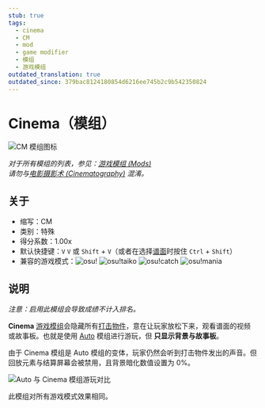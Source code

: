 ```yaml
---
stub: true
tags:
  - cinema
  - CM
  - mod
  - game modifier
  - 模组
  - 游戏模组
outdated_translation: true
outdated_since: 379bac8124180854d6216ee745b2c9b542350824
---
```


# Cinema（模组）

![CM 模组图标](/wiki/shared/mods/CM.png "Cinema (CM) 模组图标")

*对于所有模组的列表，参见：[游戏模组 (Mods)](/wiki/Gameplay/Game_modifier)*\
*请勿与[电影摄影术 (Cinematography)](https://en.wikipedia.org/wiki/Cinematography) 混淆。*

## 关于

- 缩写：CM
- 类别：特殊
- 得分系数：1.00x
- 默认快捷键：`V` `V` 或 `Shift` + `V`（或者在选择[谱面](/wiki/Beatmap)时按住 `Ctrl` + `Shift`）
- 兼容的游戏模式：![][osu!] ![][osu!taiko] ![][osu!catch] ![][osu!mania]

## 说明

*注意：启用此模组会导致成绩不计入排名。*

**Cinema** [游戏模组](/wiki/Gameplay/Game_modifier)会隐藏所有[打击物件](/wiki/Gameplay/Hit_object)，意在让玩家放松下来，观看谱面的视频或故事板。也就是使用 [Auto](/wiki/Gameplay/Game_modifier/Auto) 模组进行游玩，但 **只显示背景与故事板**。

由于 Cinema 模组是 Auto 模组的变体，玩家仍然会听到打击物件发出的声音。但回放元素与结算屏幕会被禁用，且背景暗化数值设置为 0%。

![Auto 与 Cinema 模组游玩对比](img/CM-comparison.jpg "Auto 模组（左图）与 Cinema 模组（右图）的比较")

此模组对所有游戏模式效果相同。

[osu!]: /wiki/shared/mode/osu.png "osu!"
[osu!taiko]: /wiki/shared/mode/taiko.png "osu!taiko"
[osu!catch]: /wiki/shared/mode/catch.png "osu!catch"
[osu!mania]: /wiki/shared/mode/mania.png "osu!mania"
